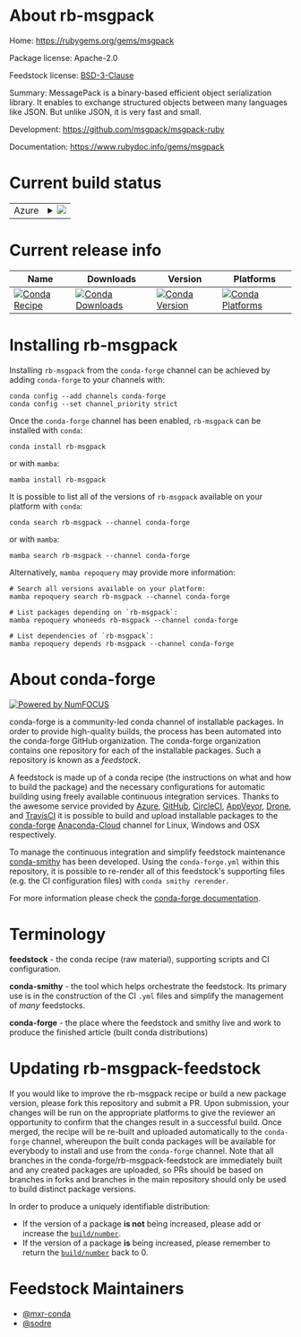 About rb-msgpack
================

Home: https://rubygems.org/gems/msgpack

Package license: Apache-2.0

Feedstock license: [BSD-3-Clause](https://github.com/conda-forge/rb-msgpack-feedstock/blob/main/LICENSE.txt)

Summary: MessagePack is a binary-based efficient object serialization library.
It enables to exchange structured objects between many languages like JSON.
But unlike JSON, it is very fast and small.


Development: https://github.com/msgpack/msgpack-ruby

Documentation: https://www.rubydoc.info/gems/msgpack

Current build status
====================


<table>
    
  <tr>
    <td>Azure</td>
    <td>
      <details>
        <summary>
          <a href="https://dev.azure.com/conda-forge/feedstock-builds/_build/latest?definitionId=7768&branchName=main">
            <img src="https://dev.azure.com/conda-forge/feedstock-builds/_apis/build/status/rb-msgpack-feedstock?branchName=main">
          </a>
        </summary>
        <table>
          <thead><tr><th>Variant</th><th>Status</th></tr></thead>
          <tbody><tr>
              <td>linux_64_ruby2.6</td>
              <td>
                <a href="https://dev.azure.com/conda-forge/feedstock-builds/_build/latest?definitionId=7768&branchName=main">
                  <img src="https://dev.azure.com/conda-forge/feedstock-builds/_apis/build/status/rb-msgpack-feedstock?branchName=main&jobName=linux&configuration=linux%20linux_64_ruby2.6" alt="variant">
                </a>
              </td>
            </tr><tr>
              <td>linux_64_ruby3.1</td>
              <td>
                <a href="https://dev.azure.com/conda-forge/feedstock-builds/_build/latest?definitionId=7768&branchName=main">
                  <img src="https://dev.azure.com/conda-forge/feedstock-builds/_apis/build/status/rb-msgpack-feedstock?branchName=main&jobName=linux&configuration=linux%20linux_64_ruby3.1" alt="variant">
                </a>
              </td>
            </tr><tr>
              <td>osx_64_ruby2.6</td>
              <td>
                <a href="https://dev.azure.com/conda-forge/feedstock-builds/_build/latest?definitionId=7768&branchName=main">
                  <img src="https://dev.azure.com/conda-forge/feedstock-builds/_apis/build/status/rb-msgpack-feedstock?branchName=main&jobName=osx&configuration=osx%20osx_64_ruby2.6" alt="variant">
                </a>
              </td>
            </tr><tr>
              <td>osx_64_ruby3.1</td>
              <td>
                <a href="https://dev.azure.com/conda-forge/feedstock-builds/_build/latest?definitionId=7768&branchName=main">
                  <img src="https://dev.azure.com/conda-forge/feedstock-builds/_apis/build/status/rb-msgpack-feedstock?branchName=main&jobName=osx&configuration=osx%20osx_64_ruby3.1" alt="variant">
                </a>
              </td>
            </tr>
          </tbody>
        </table>
      </details>
    </td>
  </tr>
</table>

Current release info
====================

| Name | Downloads | Version | Platforms |
| --- | --- | --- | --- |
| [![Conda Recipe](https://img.shields.io/badge/recipe-rb--msgpack-green.svg)](https://anaconda.org/conda-forge/rb-msgpack) | [![Conda Downloads](https://img.shields.io/conda/dn/conda-forge/rb-msgpack.svg)](https://anaconda.org/conda-forge/rb-msgpack) | [![Conda Version](https://img.shields.io/conda/vn/conda-forge/rb-msgpack.svg)](https://anaconda.org/conda-forge/rb-msgpack) | [![Conda Platforms](https://img.shields.io/conda/pn/conda-forge/rb-msgpack.svg)](https://anaconda.org/conda-forge/rb-msgpack) |

Installing rb-msgpack
=====================

Installing `rb-msgpack` from the `conda-forge` channel can be achieved by adding `conda-forge` to your channels with:

```
conda config --add channels conda-forge
conda config --set channel_priority strict
```

Once the `conda-forge` channel has been enabled, `rb-msgpack` can be installed with `conda`:

```
conda install rb-msgpack
```

or with `mamba`:

```
mamba install rb-msgpack
```

It is possible to list all of the versions of `rb-msgpack` available on your platform with `conda`:

```
conda search rb-msgpack --channel conda-forge
```

or with `mamba`:

```
mamba search rb-msgpack --channel conda-forge
```

Alternatively, `mamba repoquery` may provide more information:

```
# Search all versions available on your platform:
mamba repoquery search rb-msgpack --channel conda-forge

# List packages depending on `rb-msgpack`:
mamba repoquery whoneeds rb-msgpack --channel conda-forge

# List dependencies of `rb-msgpack`:
mamba repoquery depends rb-msgpack --channel conda-forge
```


About conda-forge
=================

[![Powered by
NumFOCUS](https://img.shields.io/badge/powered%20by-NumFOCUS-orange.svg?style=flat&colorA=E1523D&colorB=007D8A)](https://numfocus.org)

conda-forge is a community-led conda channel of installable packages.
In order to provide high-quality builds, the process has been automated into the
conda-forge GitHub organization. The conda-forge organization contains one repository
for each of the installable packages. Such a repository is known as a *feedstock*.

A feedstock is made up of a conda recipe (the instructions on what and how to build
the package) and the necessary configurations for automatic building using freely
available continuous integration services. Thanks to the awesome service provided by
[Azure](https://azure.microsoft.com/en-us/services/devops/), [GitHub](https://github.com/),
[CircleCI](https://circleci.com/), [AppVeyor](https://www.appveyor.com/),
[Drone](https://cloud.drone.io/welcome), and [TravisCI](https://travis-ci.com/)
it is possible to build and upload installable packages to the
[conda-forge](https://anaconda.org/conda-forge) [Anaconda-Cloud](https://anaconda.org/)
channel for Linux, Windows and OSX respectively.

To manage the continuous integration and simplify feedstock maintenance
[conda-smithy](https://github.com/conda-forge/conda-smithy) has been developed.
Using the ``conda-forge.yml`` within this repository, it is possible to re-render all of
this feedstock's supporting files (e.g. the CI configuration files) with ``conda smithy rerender``.

For more information please check the [conda-forge documentation](https://conda-forge.org/docs/).

Terminology
===========

**feedstock** - the conda recipe (raw material), supporting scripts and CI configuration.

**conda-smithy** - the tool which helps orchestrate the feedstock.
                   Its primary use is in the construction of the CI ``.yml`` files
                   and simplify the management of *many* feedstocks.

**conda-forge** - the place where the feedstock and smithy live and work to
                  produce the finished article (built conda distributions)


Updating rb-msgpack-feedstock
=============================

If you would like to improve the rb-msgpack recipe or build a new
package version, please fork this repository and submit a PR. Upon submission,
your changes will be run on the appropriate platforms to give the reviewer an
opportunity to confirm that the changes result in a successful build. Once
merged, the recipe will be re-built and uploaded automatically to the
`conda-forge` channel, whereupon the built conda packages will be available for
everybody to install and use from the `conda-forge` channel.
Note that all branches in the conda-forge/rb-msgpack-feedstock are
immediately built and any created packages are uploaded, so PRs should be based
on branches in forks and branches in the main repository should only be used to
build distinct package versions.

In order to produce a uniquely identifiable distribution:
 * If the version of a package **is not** being increased, please add or increase
   the [``build/number``](https://docs.conda.io/projects/conda-build/en/latest/resources/define-metadata.html#build-number-and-string).
 * If the version of a package **is** being increased, please remember to return
   the [``build/number``](https://docs.conda.io/projects/conda-build/en/latest/resources/define-metadata.html#build-number-and-string)
   back to 0.

Feedstock Maintainers
=====================

* [@mxr-conda](https://github.com/mxr-conda/)
* [@sodre](https://github.com/sodre/)

